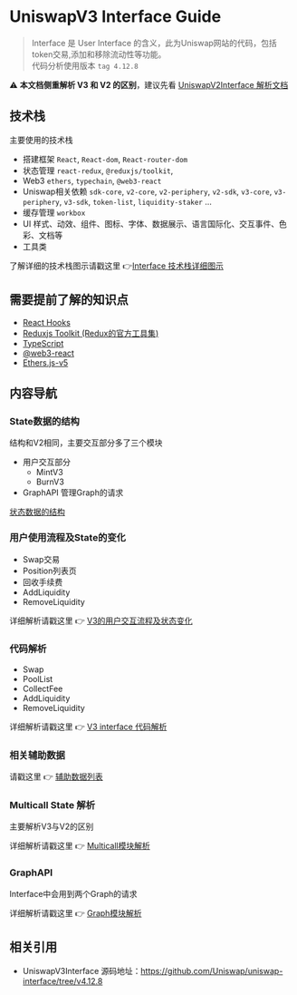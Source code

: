 # UniswapV3 Interface Guide

> Interface 是 User Interface 的含义，此为Uniswap网站的代码，包括token交易,添加和移除流动性等功能。<br>
> 代码分析使用版本 `tag 4.12.8`<br>

:warning: **本文档侧重解析 V3 和 V2 的区别**，建议先看 [UniswapV2Interface 解析文档](../../Uniswap-V2/Interface/readme.md)

## 技术栈

主要使用的技术栈

- 搭建框架 `React`,  `React-dom`, `React-router-dom`
- 状态管理 `react-redux`, `@reduxjs/toolkit`, 
- Web3 `ethers`,  `typechain`, `@web3-react`
- Uniswap相关依赖 `sdk-core`, `v2-core`, `v2-periphery`, `v2-sdk`, `v3-core`, `v3-periphery`,  `v3-sdk`, `token-list`, `liquidity-staker` ...
- 缓存管理 `workbox`
- UI 样式、动效、组件、图标、字体、数据展示、语言国际化、交互事件、色彩、文档等
- 工具类


了解详细的技术栈图示请戳这里 :point_right:[Interface 技术栈详细图示](./xmind/Stacks.png)

## 需要提前了解的知识点

- [React Hooks](https://zh-hans.reactjs.org/docs/hooks-intro.html)
- [Reduxjs Toolkit (Redux的官方工具集)](https://redux-toolkit.js.org/introduction/getting-started)
- [TypeScript](https://www.typescriptlang.org/docs/handbook/intro.html)
- [@web3-react](https://github.com/NoahZinsmeister/web3-react)
- [Ethers.js-v5](https://docs.ethers.io/v5/)

## 内容导航

### State数据的结构

结构和V2相同，主要交互部分多了三个模块

- 用户交互部分
  - MintV3
  - BurnV3
- GraphAPI 管理Graph的请求

[状态数据的结构](./xmind/State.png)

### 用户使用流程及State的变化

- Swap交易
- Position列表页
- 回收手续费
- AddLiquidity
- RemoveLiquidity

详细解析请戳这里 :point_right: [V3的用户交互流程及状态变化](./UsageAndStates.md)

### 代码解析

- Swap
- PoolList
- CollectFee
- AddLiquidity
- RemoveLiquidity

详细解析请戳这里 :point_right: [V3 interface 代码解析](./Code.md)

### 相关辅助数据

请戳这里 :point_right: [辅助数据列表](./InfoList.md)

### Multicall State 解析

主要解析V3与V2的区别

详细解析请戳这里 :point_right: [Multicall模块解析](./Multicall.md)

### GraphAPI

Interface中会用到两个Graph的请求

详细解析请戳这里 :point_right: [Graph模块解析](./Graph.md)

## 相关引用

- UniswapV3Interface 源码地址：https://github.com/Uniswap/uniswap-interface/tree/v4.12.8
